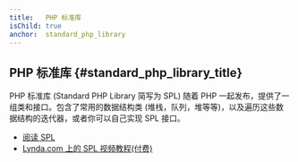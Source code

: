 ```yaml
---
title:   PHP 标准库
isChild: true
anchor:  standard_php_library
---
```


## PHP 标准库 {#standard_php_library_title}

PHP 标准库 (Standard PHP Library 简写为 SPL) 随着 PHP 一起发布，提供了一组类和接口。包含了常用的数据结构类 (堆栈，队列，堆等等)，以及遍历这些数据结构的迭代器，或者你可以自己实现 SPL 接口。

* [阅读 SPL][spl]
* [Lynda.com 上的 SPL 视频教程(付费)][spllynda]

[spl]: https://secure.php.net/book.spl
[spllynda]: https://www.lynda.com/PHP-tutorials/Up-Running-Standard-PHP-Library/175038-2.html

